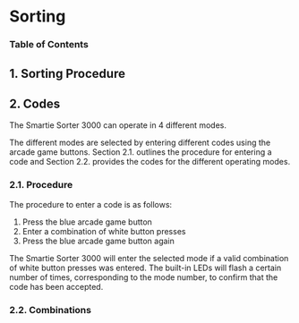 # Sorting

### Table of Contents

## 1. Sorting Procedure

## 2. Codes

The Smartie Sorter 3000 can operate in 4 different modes.

The different modes are selected by entering different codes using the arcade game buttons. Section 2.1. outlines the procedure for entering a code and Section 2.2. provides the codes for the different operating modes.

### 2.1. Procedure

The procedure to enter a code is as follows:

1. Press the blue arcade game button
2. Enter a combination of white button presses
3. Press the blue arcade game button again

The Smartie Sorter 3000 will enter the selected mode if a valid combination of white button presses was entered. The built-in LEDs will flash a certain number of times, corresponding to the mode number, to confirm that the code has been accepted.

### 2.2. Combinations

